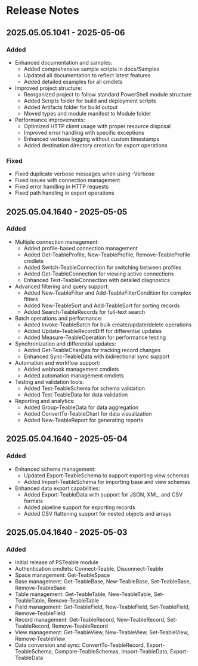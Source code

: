 # Release Notes

## 2025.05.05.1041 - 2025-05-06

### Added
- Enhanced documentation and samples:
  - Added comprehensive sample scripts in docs/Samples
  - Updated all documentation to reflect latest features
  - Added detailed examples for all cmdlets
- Improved project structure:
  - Reorganized project to follow standard PowerShell module structure
  - Added Scripts folder for build and deployment scripts
  - Added Artifacts folder for build output
  - Moved types and module manifest to Module folder
- Performance improvements:
  - Optimized HTTP client usage with proper resource disposal
  - Improved error handling with specific exceptions
  - Enhanced verbose logging without custom timestamps
  - Added destination directory creation for export operations

### Fixed
- Fixed duplicate verbose messages when using -Verbose
- Fixed issues with connection management
- Fixed error handling in HTTP requests
- Fixed path handling in export operations

## 2025.05.04.1640 - 2025-05-05

### Added
- Multiple connection management:
  - Added profile-based connection management
  - Added Get-TeableProfile, New-TeableProfile, Remove-TeableProfile cmdlets
  - Added Switch-TeableConnection for switching between profiles
  - Added Get-TeableConnection for viewing active connections
  - Enhanced Test-TeableConnection with detailed diagnostics
- Advanced filtering and query support:
  - Added New-TeableFilter and Add-TeableFilterCondition for complex filters
  - Added New-TeableSort and Add-TeableSort for sorting records
  - Added Search-TeableRecords for full-text search
- Batch operations and performance:
  - Added Invoke-TeableBatch for bulk create/update/delete operations
  - Added Update-TeableRecordDiff for differential updates
  - Added Measure-TeableOperation for performance testing
- Synchronization and differential updates:
  - Added Get-TeableChanges for tracking record changes
  - Enhanced Sync-TeableData with bidirectional sync support
- Automation and workflow support:
  - Added webhook management cmdlets
  - Added automation management cmdlets
- Testing and validation tools:
  - Added Test-TeableSchema for schema validation
  - Added Test-TeableData for data validation
- Reporting and analytics:
  - Added Group-TeableData for data aggregation
  - Added ConvertTo-TeableChart for data visualization
  - Added New-TeableReport for generating reports

## 2025.05.04.1640 - 2025-05-04

### Added
- Enhanced schema management:
  - Updated Export-TeableSchema to support exporting view schemas
  - Added Import-TeableSchema for importing base and view schemas
- Enhanced data export capabilities:
  - Added Export-TeableData with support for JSON, XML, and CSV formats
  - Added pipeline support for exporting records
  - Added CSV flattening support for nested objects and arrays

## 2025.05.04.1640 - 2025-05-03

### Added
- Initial release of PSTeable module
- Authentication cmdlets: Connect-Teable, Disconnect-Teable
- Space management: Get-TeableSpace
- Base management: Get-TeableBase, New-TeableBase, Set-TeableBase, Remove-TeableBase
- Table management: Get-TeableTable, New-TeableTable, Set-TeableTable, Remove-TeableTable
- Field management: Get-TeableField, New-TeableField, Set-TeableField, Remove-TeableField
- Record management: Get-TeableRecord, New-TeableRecord, Set-TeableRecord, Remove-TeableRecord
- View management: Get-TeableView, New-TeableView, Set-TeableView, Remove-TeableView
- Data conversion and sync: ConvertTo-TeableRecord, Export-TeableSchema, Compare-TeableSchemas, Import-TeableData, Export-TeableData




